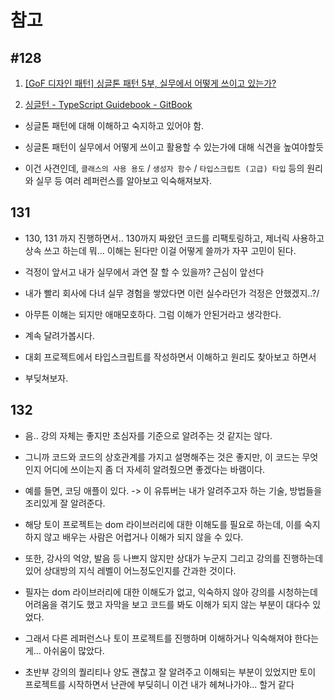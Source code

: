 
# 참고

## #128 
1. [[GoF 디자인 패턴] 싱글톤 패턴 5부, 실무에서 어떻게 쓰이고 있는가?](https://www.youtube.com/watch?v=bAYGNP-FevQ&ab_channel=%EB%B0%B1%EA%B8%B0%EC%84%A0)

2. [싱글턴 - TypeScript Guidebook - GitBook](https://yamoo9.gitbook.io/typescript/classes/singleton)

- 싱글톤 패턴에 대해 이해하고 숙지하고 있어야 함.
- 싱글톤 패턴이 실무에서 어떻게 쓰이고 활용할 수 있는가에 대해 식견을 높여야할듯

- 이건 사견인데, `클래스의 사용 용도` / `생성자 함수` / `타입스크립트 (고급) 타입` 등의 원리와 실무 등 여러 레퍼런스를 알아보고 익숙해져보자.

## 131

- 130, 131 까지 진행하면서.. 130까지 짜왔던 코드를 리팩토링하고, 제너릭 사용하고 상속 쓰고 하는데 뭐... 이해는 된다만 이걸 어떻게 쓸까가 자꾸 고민이 된다.
- 걱정이 앞서고 내가 실무에서 과연 잘 할 수 있을까? 근심이 앞선다
- 내가 빨리 회사에 다녀 실무 경험을 쌓았다면 이런 실수라던가 걱정은 안했겠지..?/

- 아무튼 이해는 되지만 애매모호하다. 그럼 이해가 안된거라고 생각한다.
- 계속 달려가봅시다.
- 대회 프로젝트에서 타입스크립트를 작성하면서 이해하고 원리도 찾아보고 하면서
- 부딪쳐보자.

## 132

- 음.. 강의 자체는 좋지만 초심자를 기준으로 알려주는 것 같지는 않다.
- 그니까 코드와 코드의 상호관계를 가지고 설명해주는 것은 좋지만, 이 코드는 무엇인지 어디에 쓰이는지 좀 더 자세히 알려줬으면 좋겠다는 바램이다.

- 예를 들면, 코딩 애플이 있다. -> 이 유튜버는 내가 알려주고자 하는 기술, 방법들을 조리있게 잘 알려준다.

- 해당 토이 프로젝트는 dom 라이브러리에 대한 이해도를 필요로 하는데, 이를 숙지하지 않고 배우는 사람은 어렵거나 이해가 되지 않을 수 있다.
- 또한, 강사의 억양, 발음 등 나쁘지 않지만 상대가 누군지 그리고 강의를 진행하는데 있어 상대방의 지식 레벨이 어느정도인지를 간과한 것이다.

- 필자는 dom 라이브러리에 대한 이해도가 없고, 익숙하지 않아 강의를 시청하는데 어려움을 겪기도 했고 자막을 보고 코드를 봐도 이해가 되지 않는 부분이 대다수 있었다.

- 그래서 다른 레퍼런스나 토이 프로젝트를 진행하며 이해하거나 익숙해져야 한다는게... 아쉬움이 많았다.

- 초반부 강의의 퀄리티나 양도 괜찮고 잘 알려주고 이해되는 부분이 있었지만 토이 프로젝트를 시작하면서 난관에 부딪히니 이건 내가 헤쳐나가야... 할거 같다